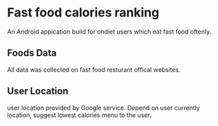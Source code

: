 # Fast food calories ranking
An Android appication build for ondiet users which eat fast food oftenly.

## Foods Data
All data was collected on fast food resturant offical websites.
## User Location
user location provided by Google service. Depend on user currently location, suggest lowest calories menu to the user.
